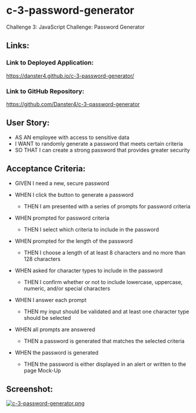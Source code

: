 # c-3-password-generator
Challenge 3: JavaScript Challenge: Password Generator

## Links:
### Link to Deployed Application:
https://danster4.github.io/c-3-password-generator/
### Link to GitHub Repository:
https://github.com/Danster4/c-3-password-generator

## User Story:
- AS AN employee with access to sensitive data
- I WANT to randomly generate a password that meets certain criteria
- SO THAT I can create a strong password that provides greater security

## Acceptance Criteria:
* GIVEN I need a new, secure password

* WHEN I click the button to generate a password
    * THEN I am presented with a series of prompts for password criteria
* WHEN prompted for password criteria
    * THEN I select which criteria to include in the password
* WHEN prompted for the length of the password
    * THEN I choose a length of at least 8 characters and no more than 128 characters
* WHEN asked for character types to include in the password
    * THEN I confirm whether or not to include lowercase, uppercase, numeric, and/or special characters
* WHEN I answer each prompt
    * THEN my input should be validated and at least one character type should be selected
* WHEN all prompts are answered
    * THEN a password is generated that matches the selected criteria
* WHEN the password is generated
    * THEN the password is either displayed in an alert or written to the page Mock-Up

## Screenshot:
[![c-3-password-generator.png](https://i.postimg.cc/fLSJy0vN/c-3-password-generator.png)](https://postimg.cc/9RVWN0S8)
